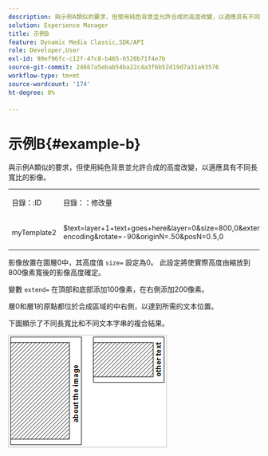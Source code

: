 ```yaml
---
description: 與示例A類似的要求，但使用純色背景並允許合成的高度改變，以適應具有不同長寬比的影像。
solution: Experience Manager
title: 示例B
feature: Dynamic Media Classic,SDK/API
role: Developer,User
exl-id: 90ef96fc-c12f-4fc8-b465-6520b71f4e7b
source-git-commit: 24667a5ebab54ba22c4a3f6b52d19d7a31a93576
workflow-type: tm+mt
source-wordcount: '174'
ht-degree: 0%

---
```


# 示例B{#example-b}

與示例A類似的要求，但使用純色背景並允許合成的高度改變，以適應具有不同長寬比的影像。

<table id="simpletable_37BA3B2A75A9468C9ADEBBC034BADAE7"> 
 <tr class="strow"> 
  <td class="stentry"> <p><span class="codeph"> 目錄：:ID</span> </p> </td> 
  <td class="stentry"> <p><span class="codeph"> 目錄：：修改量</span> </p></td> 
 </tr> 
 <tr class="strow"> 
  <td class="stentry"> <p><span class="codeph"> myTemplate2</span> </p></td> 
  <td class="stentry"> <p><span class="codeph"> $text=layer+1+text+goes+here&amp;layer=0&amp;size=800,0&amp;extend=0,100,200,100&amp;src=$object$&amp;originN=.5,0&amp;layer=1&amp;text=rtf.....rtf-encoding&amp;rotate=-90&amp;originN=.50&amp;posN=0.5,0</span> </p></td> 
 </tr> 
</table>

影像放置在圖層0中，其高度值 `size=` 設定為0。 此設定將使實際高度由縮放到800像素寬後的影像高度確定。

變數 `extend=` 在頂部和底部添加100像素，在右側添加200像素。

層0和層1的原點都位於合成區域的中右側，以達到所需的文本位置。

下圖顯示了不同長寬比和不同文本字串的複合結果。

![示例B影像](assets/exampleb.png)
